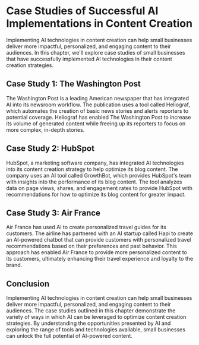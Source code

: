Case Studies of Successful AI Implementations in Content Creation
=================================================================================================================================

Implementing AI technologies in content creation can help small businesses deliver more impactful, personalized, and engaging content to their audiences. In this chapter, we'll explore case studies of small businesses that have successfully implemented AI technologies in their content creation strategies.

Case Study 1: The Washington Post
---------------------------------

The Washington Post is a leading American newspaper that has integrated AI into its newsroom workflow. The publication uses a tool called Heliograf, which automates the creation of basic news stories and alerts reporters to potential coverage. Heliograf has enabled The Washington Post to increase its volume of generated content while freeing up its reporters to focus on more complex, in-depth stories.

Case Study 2: HubSpot
---------------------

HubSpot, a marketing software company, has integrated AI technologies into its content creation strategy to help optimize its blog content. The company uses an AI tool called GrowthBot, which provides HubSpot's team with insights into the performance of its blog content. The tool analyzes data on page views, shares, and engagement rates to provide HubSpot with recommendations for how to optimize its blog content for greater impact.

Case Study 3: Air France
------------------------

Air France has used AI to create personalized travel guides for its customers. The airline has partnered with an AI startup called Hapi to create an AI-powered chatbot that can provide customers with personalized travel recommendations based on their preferences and past behavior. This approach has enabled Air France to provide more personalized content to its customers, ultimately enhancing their travel experience and loyalty to the brand.

Conclusion
----------

Implementing AI technologies in content creation can help small businesses deliver more impactful, personalized, and engaging content to their audiences. The case studies outlined in this chapter demonstrate the variety of ways in which AI can be leveraged to optimize content creation strategies. By understanding the opportunities presented by AI and exploring the range of tools and technologies available, small businesses can unlock the full potential of AI-powered content.
